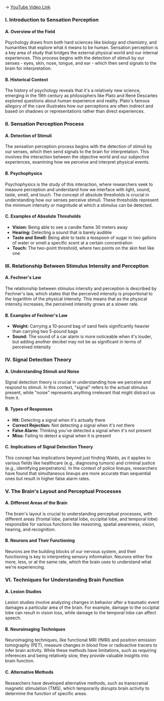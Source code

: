 -> [YouTube Video Link](https://www.youtube.com/watch?v=J1T8Bfb-cbw&list=PLWoagukcejEy2OOGnSIiAAMykzDxf4N5H&index=2&pp=iAQB)

### I. Introduction to Sensation Perception
#### A. Overview of the Field

Psychology draws from both hard sciences like biology and chemistry, and humanities that explore what it means to be human. Sensation perception is a key area of study that bridges the external physical world and our internal experiences. This process begins with the detection of stimuli by our senses - eyes, skin, nose, tongue, and ear - which then send signals to the brain for interpretation.

#### B. Historical Context

The history of psychology reveals that it's a relatively new science, emerging in the 19th century as philosophers like Plato and René Descartes explored questions about human experience and reality. Plato's famous allegory of the cave illustrates how our perceptions are often indirect and based on shadows or representations rather than direct experiences.

### II. Sensation Perception Process
#### A. Detection of Stimuli

The sensation perception process begins with the detection of stimuli by our senses, which then send signals to the brain for interpretation. This involves the interaction between the objective world and our subjective experiences, examining how we perceive and interpret physical events.

#### B. Psychophysics

Psychophysics is the study of this interaction, where researchers seek to measure perception and understand how we interface with light, sound, taste, smell, and touch. The concept of absolute thresholds is crucial in understanding how our senses perceive stimuli. These thresholds represent the minimum intensity or magnitude at which a stimulus can be detected.

#### C. Examples of Absolute Thresholds

- **Vision:** Being able to see a candle flame 30 meters away
- **Hearing:** Detecting a sound that is barely audible
- **Taste and Smell:** Being able to taste a teaspoon of sugar in two gallons of water or smell a specific scent at a certain concentration
- **Touch:** The two-point threshold, where two points on the skin feel like one

### III. Relationship Between Stimulus Intensity and Perception
#### A. Fechner's Law

The relationship between stimulus intensity and perception is described by Fechner's law, which states that the perceived intensity is proportional to the logarithm of the physical intensity. This means that as the physical intensity increases, the perceived intensity grows at a slower rate.

#### B. Examples of Fechner's Law

- **Weight:** Carrying a 10-pound bag of sand feels significantly heavier than carrying two 5-pound bags
- **Sound:** The sound of a car alarm is more noticeable when it's louder, but adding another decibel may not be as significant in terms of perceived intensity

### IV. Signal Detection Theory
#### A. Understanding Stimuli and Noise

Signal detection theory is crucial in understanding how we perceive and respond to stimuli. In this context, "signal" refers to the actual stimulus present, while "noise" represents anything irrelevant that might distract us from it.

#### B. Types of Responses

- **Hit:** Detecting a signal when it's actually there
- **Correct Rejection:** Not detecting a signal when it's not there
- **False Alarm:** Thinking you've detected a signal when it's not present
- **Miss:** Failing to detect a signal when it is present

#### C. Implications of Signal Detection Theory

This concept has implications beyond just finding Waldo, as it applies to various fields like healthcare (e.g., diagnosing tumors) and criminal justice (e.g., identifying perpetrators). In the context of police lineups, researchers have found that simultaneous lineups are more accurate than sequential ones but result in higher false alarm rates.

### V. The Brain's Layout and Perceptual Processes
#### A. Different Areas of the Brain

The brain's layout is crucial to understanding perceptual processes, with different areas (frontal lobe, parietal lobe, occipital lobe, and temporal lobe) responsible for various functions like reasoning, spatial awareness, vision, hearing, and recognition.

#### B. Neurons and Their Functioning

Neurons are the building blocks of our nervous system, and their functioning is key to interpreting sensory information. Neurons either fire more, less, or at the same rate, which the brain uses to understand what we're experiencing.

### VI. Techniques for Understanding Brain Function
#### A. Lesion Studies

Lesion studies involve analyzing changes in behavior after a traumatic event damages a particular area of the brain. For example, damage to the occipital lobe can result in vision loss, while damage to the temporal lobe can affect speech.

#### B. Neuroimaging Techniques

Neuroimaging techniques, like functional MRI (fMRI) and positron emission tomography (PET), measure changes in blood flow or radioactive tracers to infer brain activity. While these methods have limitations, such as requiring inferences and being relatively slow, they provide valuable insights into brain function.

#### C. Alternative Methods

Researchers have developed alternative methods, such as transcranial magnetic stimulation (TMS), which temporarily disrupts brain activity to determine the function of specific areas.